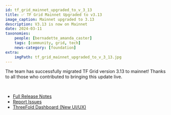 ```yaml
---
id: tf_grid_mainnet_upgraded_to_v_3_13
title: ✅ TF Grid Mainnet Upgraded to v3.13
image_caption: Mainnet upgraded to 3.13
description: V3.13 is now on Mainnet 
date: 2024-03-11
taxonomies:
    people: [bernadette_amanda_caster]
    tags: [community, grid, tech]
    news-category: [foundation]
extra:
    imgPath: tf_grid_mainnet_upgraded_to_v_3_13.jpg
---
```


The team has successfully migrated TF Grid version 3.13 to mainnet! Thanks to all those who contributed to bringing this update live.

<br/>

- [Full Release Notes](https://github.com/threefoldtech/home/blob/master/wiki/products/v3/tfgrid_3.13.md)
- [Report Issues](https://github.com/threefoldtech/test_feedback/issues)
- [ThreeFold Dashboard (New UI/UX)](https://dashboard.grid.tf/)